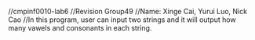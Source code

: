 //cmpinf0010-lab6
//Revision Group49
//Name: Xinge Cai, Yurui Luo, Nick Cao
//In this program, user can input two strings and it will output how many vawels and consonants in each string.
